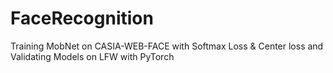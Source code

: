 # FaceRecognition
Training MobNet on CASIA-WEB-FACE with Softmax Loss &amp; Center loss and Validating Models on LFW with PyTorch
